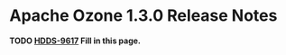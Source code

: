 # Apache Ozone 1.3.0 Release Notes

**TODO [HDDS-9617](https://issues.apache.org/jira/browse/HDDS-9617) Fill in this page.**

